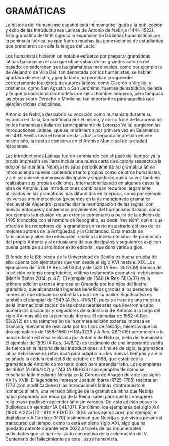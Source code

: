 # GRAMÁTICAS


La historia del Humanismo español está íntimamente ligada a la publicación y éxito de las Introductiones Latinae de Antonio de Nebrija (1444-1522). Esta gramática del latín supuso la expansión de las ideas humanísticas por la península ibérica, ya que fueron muchas las generaciones de estudiantes que  prendieron con ella la lengua del Lacio.

Los humanistas hicieron un notable esfuerzo por preparar gramáticas latinas basadas en el uso que observaban de los grandes autores del pasado: consideraban que las gramáticas medievales, como por ejemplo la de Alejandro de Villa Dei, tan denostada por los humanistas, se habían apartado de ese latín, y por lo tanto no permitían comprender correctamente los textos de autores latinos, como Cicerón o Virgilio, y cristianos, como San Agustín o San Jerónimo, fuentes de sabiduría, belleza y fe que proporcionaban modelos de ser al hombre moderno, pero tampoco las obras sobre Derecho o Medicina, tan importantes para aquellos que ejercían dichas disciplinas.

Antonio de Nebrija descubrió su vocación como humanista durante su estancia en Italia, tan mitificada por él mismo, y como fruto de lo aprendido en los humanistas italianos (principalmente de Lorenzo Valla) surgieron las Introductiones Latinae, que se imprimieron por primera vez en Salamanca en 1481: Sevilla tuvo el honor de dar a luz la segunda impresión en ese mismo año, la cual se conserva en el Archivo Municipal de la ciudad hispalense.

Las Introductiones Latinae fueron cambiando con el paso del tiempo: ya la propia impresión sevillana incluía una nueva carta dedicatoria respecto a la edición salmantina. Nebrija revisaba periódicamente su gramática latina introduciendo nuevos contenidos tanto propios como de otros humanistas, y a él se unieron numerosos discípulos y seguidores que a su vez también realizaban sus propias ediciones, internacionalizando en algunos casos la obra de Antonio. Las Introductiones combinaban recursos largamente utilizados en las gramáticas más difundidas en la época, como por ejemplo los versos mnemotécnicos (presentes en la ya mencionada gramática medieval de Alejandro) para facilitar la memorización de las reglas, con nuevos enfoques y contenidos provenientes del humanismo italiano, como por ejemplo la inclusión de un extenso comentario a partir de la edición de 1495 (conocida con el nombre de Recognitio, es decir, ‘revisión’) con el que ofrecía a los receptores de la gramática un vasto muestrario del uso de los mejores autores de la Antigüedad y la Cristiandad. Esta
mezcla de familiaridad y aires de renovación, unida a la incesante labor de promoción del propio Antonio y al entusiasmo de sus discípulos y seguidores explican buena parte de su arrollador éxito editorial, que duró varios siglos.

El fondo de la Biblioteca de la Universidad de Sevilla es buena prueba de ello: cuenta con ejemplares que van desde el siglo XVI hasta el XIX. Los ejemplares de 1528 (A Res. 59/3/05) y de 1532 (A Res. 39/2/09) derivan de la edición extensa complutense, «último testamento gramatical nebrisense» (Martín Baños 2014: p. 47). El ejemplar de 1540 (A Res. 58/3/07) es la primera edición extensa impresa en Granada por los hijos del ilustre gramático, que alcanzarían ingentes beneficios gracias a los derechos de impresión que obtuvieron sobre las obras de su padre. Significativo es también el ejemplar de 1549 (A Res. 41/5/11), pues se trata de una muestra de la internacionalización de las obras nebrisenses que llevaron a cabo numerosos discípulos y seguidores de la doctrina de Antonio a lo largo del siglo XVI más allá de la península ibérica. El ejemplar de 1552 (A Res. 53/2/12) es una reimpresión de la primera edición extensa impresa en Granada, nuevamente realizada por los hijos de Nebrija, mientras que los dos ejemplares de 1558-1560 (H RA/0229 y A Res. 26/2/05) pertenecen a la
única edición extensa realizada por Antonio de Nebrija, nieto del humanista. El ejemplar de 1599 (A Res. 04/6/12) es testimonio de una importante vuelta de tuerca en la historia de las Introductiones: a finales de siglo, la gramática latina nebrisense es reformada para adaptarla a los nuevos tiempos y a ello se añade la cédula real del 8 de octubre de 1598, que establece la gramática de Antonio como texto único para aprender latín. Los ejemplares de 1686? (A 006/207) y 1743 (A 116/023) son ejemplos de cómo se enseñaba latín mediante Nebrija en la Corona de Aragón durante los siglos XVII y XVIII. El legendario impresor Joaquín Ibarra (1725-1785) rescata en 1773 (con modificaciones) las Introduciones latinas contrapuesto el romance al latín, una versión
bilingüe de la gramática latina que Nebrija había preparado por encargo de la Reina Isabel para que las «mugeres religiosas» pudiesen aprender latín sin varones. De esta edición posee la Biblioteca un ejemplar (A 041/137). Por último, los ejemplares del siglo XIX (1801: A 225/172; 1811: A FD/1707; 1816: varios ejemplares, por ejemplo, el digitalizado A Carriazo 0170) testimonian que Nebrija sigue vivo a pesar del transcurso del tiempo, como lo está en pleno siglo XXI, algo que ha quedado patente durante este 2022 a través de las innumerables actividades que se han realizado con motivo de la celebración del V Centenario del fallecimiento de este ilustre humanista.